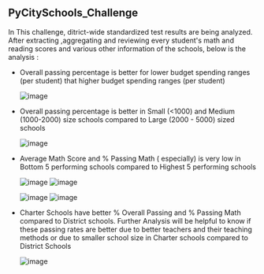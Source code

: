 ## PyCitySchools_Challenge


In This challenge, ditrict-wide standardized test results are being analyzed. After extracting ,aggregating and reviewing every student's math and reading scores and various other information of the schools, below is the analysis :

-  Overall passing percentage is better for lower budget spending ranges (per student) that higher budget spending ranges (per student)

   ![image](https://user-images.githubusercontent.com/102982635/215204344-8e491c45-86da-4c96-93c1-8dac9de41b10.png)


-  Overall passing percentage is better in Small (<1000) and Medium (1000-2000) size schools compared to Large (2000 - 5000) sized schools

   ![image](https://user-images.githubusercontent.com/102982635/215204421-a7536c1d-44bb-4277-88de-4d5e2fa6f3dd.png)


-  Average Math Score and % Passing Math ( especially) is very low in Bottom 5 performing schools compared to Highest 5 performing schools
   
   ![image](https://user-images.githubusercontent.com/102982635/215205044-14f39f2a-1e59-431c-a362-4e9d24fe968a.png)
   ![image](https://user-images.githubusercontent.com/102982635/215205098-eb8354b1-219b-4fa7-bec4-fde6a301ede3.png)

   ![image](https://user-images.githubusercontent.com/102982635/215205156-13a16aa6-8069-4cc0-b397-7c643c1100fb.png)
   ![image](https://user-images.githubusercontent.com/102982635/215205212-8a7af19e-47e5-4c49-bbb4-b8ff3ec9ba54.png)
  

-  Charter Schools have better % Overall Passing and % Passing Math compared to District schools. Further Analysis will be helpful to know if 
   these passing rates are better due to better teachers and their teaching methods or due to smaller school size in Charter schools compared 
   to District Schools
   
   ![image](https://user-images.githubusercontent.com/102982635/215204737-cf58a8c1-0c7c-47cd-9288-9f52b367db7a.png)

 
